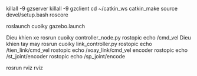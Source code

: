 killall -9 gzserver
killall -9 gzclient
cd ~/catkin_ws
catkin_make
source devel/setup.bash
 roscore

 roslaunch cuoiky gazebo.launch

Dieu khien xe
rosrun cuoiky controller_node.py
rostopic echo /cmd_vel
Dieu khien tay may
rosrun cuoiky link_controller.py
rostopic echo  /tien_link/cmd_vel
rostopic echo  /xoay_link/cmd_vel
encoder
rostopic echo /st_joint/encoder
rostopic echo /sp_joint/encode


rosrun rviz rviz









